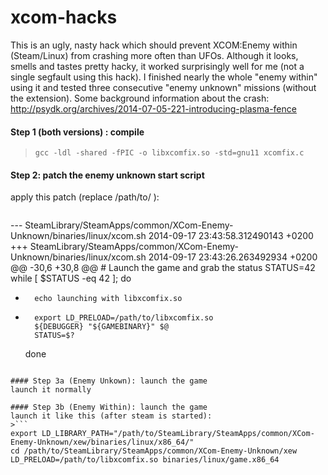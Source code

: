 xcom-hacks
==========

This is an ugly, nasty hack which should prevent XCOM:Enemy within  (Steam/Linux) from crashing more often than UFOs.
Although it looks, smells and tastes pretty hacky, it worked surprisingly well for me (not a single segfault using this hack). I finished nearly the whole "enemy within" using it and tested three consecutive "enemy unknown" missions (without the extension).
Some background information about the crash: http://psydk.org/archives/2014-07-05-221-introducing-plasma-fence


#### Step 1 (both versions) : compile
> `gcc -ldl -shared -fPIC -o libxcomfix.so -std=gnu11 xcomfix.c`

#### Step 2: patch the enemy unknown start script
apply this patch (replace /path/to/ ):
>```
--- SteamLibrary/SteamApps/common/XCom-Enemy-Unknown/binaries/linux/xcom.sh	2014-09-17 23:43:58.312490143 +0200
+++ SteamLibrary/SteamApps/common/XCom-Enemy-Unknown/binaries/linux/xcom.sh	2014-09-17 23:43:26.263492934 +0200
@@ -30,6 +30,8 @@
 	# Launch the game and grab the status
 	STATUS=42
 	while [ $STATUS -eq 42 ]; do
+		echo launching with libxcomfix.so
+		export LD_PRELOAD=/path/to/libxcomfix.so
 		${DEBUGGER} "${GAMEBINARY}" $@
 		STATUS=$?
 	done
```

#### Step 3a (Enemy Unkown): launch the game 
launch it normally

#### Step 3b (Enemy Within): launch the game
launch it like this (after steam is started):
>```
export LD_LIBRARY_PATH="/path/to/SteamLibrary/SteamApps/common/XCom-Enemy-Unknown/xew/binaries/linux/x86_64/"
cd /path/to/SteamLibrary/SteamApps/common/XCom-Enemy-Unknown/xew
LD_PRELOAD=/path/to/libxcomfix.so binaries/linux/game.x86_64
```
 
 

